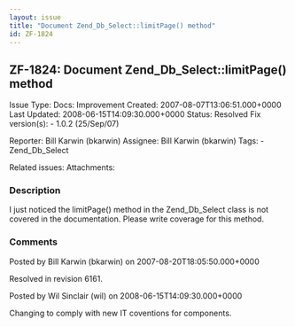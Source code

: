 ```yaml
---
layout: issue
title: "Document Zend_Db_Select::limitPage() method"
id: ZF-1824
---
```


ZF-1824: Document Zend\_Db\_Select::limitPage() method
------------------------------------------------------

 Issue Type: Docs: Improvement Created: 2007-08-07T13:06:51.000+0000 Last Updated: 2008-06-15T14:09:30.000+0000 Status: Resolved Fix version(s): - 1.0.2 (25/Sep/07)
 
 Reporter:  Bill Karwin (bkarwin)  Assignee:  Bill Karwin (bkarwin)  Tags: - Zend\_Db\_Select
 
 Related issues: 
 Attachments: 
### Description

I just noticed the limitPage() method in the Zend\_Db\_Select class is not covered in the documentation. Please write coverage for this method.

 

 

### Comments

Posted by Bill Karwin (bkarwin) on 2007-08-20T18:05:50.000+0000

Resolved in revision 6161.

 

 

Posted by Wil Sinclair (wil) on 2008-06-15T14:09:30.000+0000

Changing to comply with new IT coventions for components.

 

 